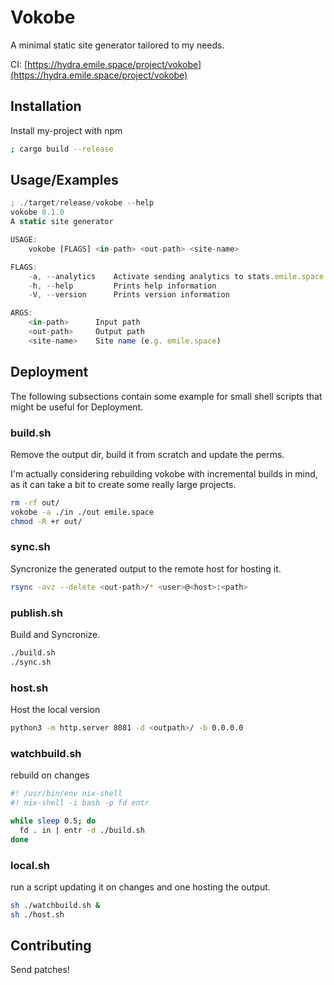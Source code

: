# Vokobe

A minimal static site generator tailored to my needs.

CI: [https://hydra.emile.space/project/vokobe](https://hydra.emile.space/project/vokobe)

## Installation

Install my-project with npm

```bash
; cargo build --release
```
    
## Usage/Examples

```javascript
; ./target/release/vokobe --help
vokobe 0.1.0
A static site generator

USAGE:
    vokobe [FLAGS] <in-path> <out-path> <site-name>

FLAGS:
    -a, --analytics    Activate sending analytics to stats.emile.space
    -h, --help         Prints help information
    -V, --version      Prints version information

ARGS:
    <in-path>      Input path
    <out-path>     Output path
    <site-name>    Site name (e.g. emile.space)
```


## Deployment

The following subsections contain some example for small shell scripts that might be useful for Deployment.

### build.sh

Remove the output dir, build it from scratch and update the perms.

I'm actually considering rebuilding vokobe with incremental builds in mind, as it can take a bit to create some really large projects.

```bash
rm -rf out/
vokobe -a ./in ./out emile.space
chmod -R +r out/
```

### sync.sh

Syncronize the generated output to the remote host for hosting it.

```bash
rsync -avz --delete <out-path>/* <user>@<host>:<path>
```

### publish.sh

Build and Syncronize.

```bash
./build.sh
./sync.sh
```

### host.sh

Host the local version

```bash
python3 -m http.server 8081 -d <outpath>/ -b 0.0.0.0
```

### watchbuild.sh

rebuild on changes

```bash
#! /usr/bin/env nix-shell
#! nix-shell -i bash -p fd entr

while sleep 0.5; do
  fd . in | entr -d ./build.sh
done
```

### local.sh

run a script updating it on changes and one hosting the output.

```bash
sh ./watchbuild.sh &
sh ./host.sh
```


## Contributing

Send patches!
